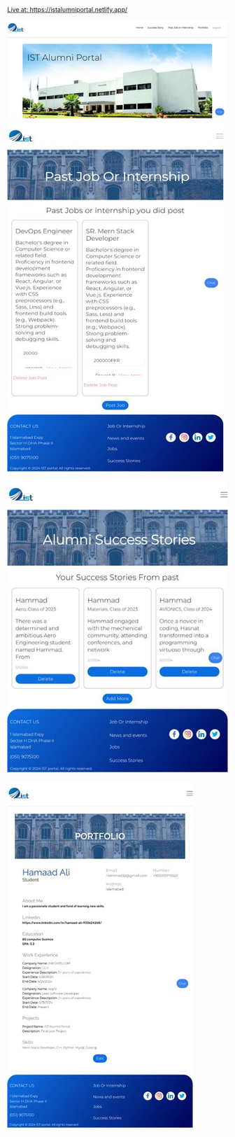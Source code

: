 <style>
  .single-line-img {
    display: block;
    margin-top: 10px;
  }
</style>

<a href="https://istalumniportal.netlify.app/" target="_blank">
  Live at: https://istalumniportal.netlify.app/
</a>
<br />
<img src="https://github.com/Haider056/Alumni-Portal-System/blob/master/public/images/ist1.jpeg" class="single-line-img" />
<img src="https://github.com/Haider056/Alumni-Portal-System/blob/master/public/images/ist2.jpeg" class="single-line-img" />
<img src="https://github.com/Haider056/Alumni-Portal-System/blob/master/public/images/ist3.jpeg" class="single-line-img" />
<img src="https://github.com/Haider056/Alumni-Portal-System/blob/master/public/images/ist4.jpeg" class="single-line-img" />
